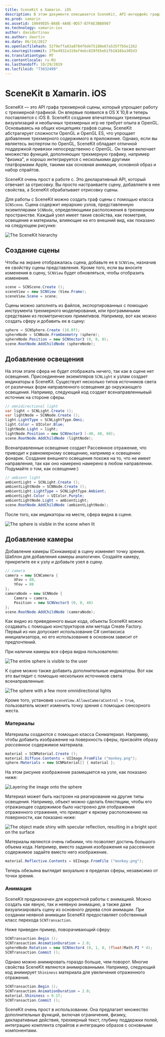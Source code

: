 ```yaml
---
title: SceneKit в Xamarin. iOS
description: В этом документе описывается SceneKit, API-интерфейс графа трехмерной сцены, который упрощает работу с трехмерной графикой за счет абстракции сложностей OpenGL.
ms.prod: xamarin
ms.assetid: 19049ED5-B68E-4A0E-9D57-B7FAE3BB8987
ms.technology: xamarin-ios
author: davidortinau
ms.author: daortin
ms.date: 06/14/2017
ms.openlocfilehash: 5279effa83a8784f6d475188e67a535f7b5e1262
ms.sourcegitcommit: 2fbe4932a319af4ebc829f65eb1fb1816ba305d3
ms.translationtype: MT
ms.contentlocale: ru-RU
ms.lasthandoff: 10/29/2019
ms.locfileid: "73032499"
---
```

# <a name="scenekit-in-xamarinios"></a>SceneKit в Xamarin. iOS

SceneKit — это API графа трехмерной сцены, который упрощает работу с трехмерной графикой. Он впервые появился в OS X 10,8 и теперь поставляется с iOS 8. SceneKit создание впечатляющих трехмерных визуализаций и необычных трехмерных игр не требует опыта в OpenGL. Основываясь на общих концепциях графов сцены, SceneKit абстрагирует сложности OpenGL и OpenGL ES, что упрощает добавление трехмерного содержимого в приложение. Однако, если вы являетесь экспертом по OpenGL, SceneKit обладает отличной поддержкой привязки непосредственно с OpenGL. Он также включает множество функций, дополняющих трехмерную графику, например "физика", и хорошо интегрируется с несколькими другими платформами Apple, такими как основная анимация, основной образ и набор спрайтов.

SceneKit очень прост в работе с. Это декларативный API, который отвечает за отрисовку. Вы просто настраиваете сцену, добавляете в нее свойства, а SceneKit обрабатывает отрисовку сцены.

Для работы с SceneKit можно создать граф сцены с помощью класса `SCNScene`. Сцена содержит иерархию узлов, представленную экземплярами `SCNNode`, определяющими расположения в трехмерном пространстве. Каждый узел имеет такие свойства, как геометрия, освещение и материалы, влияющие на его внешний вид, как показано на следующем рисунке:

![](scenekit-images/image7.png "The SceneKit hierarchy")

## <a name="create-a-scene"></a>Создание сцены

Чтобы на экране отображалась сцена, добавьте ее в `SCNView`, назначив ее свойству сцены представления. Кроме того, если вы вносите изменения в сцену, `SCNView` будет обновляться, чтобы отобразить изменения.

```csharp
scene = SCNScene.Create ();
sceneView = new SCNView (View.Frame);
sceneView.Scene = scene;
```

Сцены можно заполнять из файлов, экспортированных с помощью инструмента трехмерного моделирования, или программными средствами из геометрических примитивов. Например, вот как можно создать сферу и добавить ее в сцену:

```csharp
sphere = SCNSphere.Create (10.0f);
sphereNode = SCNNode.FromGeometry (sphere);
sphereNode.Position = new SCNVector3 (0, 0, 0);
scene.RootNode.AddChildNode (sphereNode);
```

## <a name="adding-light"></a>Добавление освещения

На этом этапе сфера не будет отображать ничего, так как в сцене нет освещения. Присоединение экземпляров `SCNLight` к узлам создает индикаторы в SceneKit. Существует несколько типов источников света от различных форм направленного освещения до окружающего освещения. Например, следующий код создает всенаправленныеый источник на стороне сферы.

```csharp
// omnidirectional light
var light = SCNLight.Create ();
var lightNode = SCNNode.Create ();
light.LightType = SCNLightType.Omni;
light.Color = UIColor.Blue;
lightNode.Light = light;
lightNode.Position = new SCNVector3 (-40, 40, 60);
scene.RootNode.AddChildNode (lightNode);
```

Всенаправленные освещение создает Рассеянное отражение, что приводит к равномерному освещению, например к освещению фонарик. Создание внешнего освещения похоже на то, что не имеет направления, так как оно намерено намерено в любом направлении. Подумайте о том, как освещение:)

```csharp
// ambient light
ambientLight = SCNLight.Create ();
ambientLightNode = SCNNode.Create ();
ambientLight.LightType = SCNLightType.Ambient;
ambientLight.Color = UIColor.Purple;
ambientLightNode.Light = ambientLight;
scene.RootNode.AddChildNode (ambientLightNode);
```

После того, как индикаторы на месте, сфера видна в сцене.

![](scenekit-images/image8.png "The sphere is visible in the scene when lit")

## <a name="adding-a-camera"></a>Добавление камеры

Добавление камеры (Скнкамера) в сцену изменяет точку зрения. Шаблон для добавления камеры аналогичен. Создайте камеру, прикрепите ее к узлу и добавьте узел в сцену.

```csharp
// camera
camera = new SCNCamera {
    XFov = 80,
    YFov = 80
};
cameraNode = new SCNNode {
    Camera = camera,
    Position = new SCNVector3 (0, 0, 40)
};
scene.RootNode.AddChildNode (cameraNode);
```

Как видно из приведенного выше кода, объекты SceneKit можно создавать с помощью конструкторов или метода Create Factory. Первый из них допускает использование C# синтаксиса инициализатора, но его использование в основном зависит от предпочтений.

При наличии камеры вся сфера видна пользователю:

![](scenekit-images/image9.png "The entire sphere is visible to the user")

К сцене можно также добавить дополнительные индикаторы. Вот как это выглядит с помощью нескольких источников света всенаправленные:

![](scenekit-images/image10.png "The sphere with a few more omnidirectional lights")

Кроме того, установив `sceneView.AllowsCameraControl = true`, пользователь может изменить точку зрения с помощью сенсорного жеста.

### <a name="materials"></a>Материалы

Материалы создаются с помощью класса Скнматериал. Например, чтобы добавить изображение на поверхность сферы, присвойте образу *рассеянное* содержимое материала.

```csharp
material = SCNMaterial.Create ();
material.Diffuse.Contents = UIImage.FromFile ("monkey.png");
sphere.Materials = new SCNMaterial[] { material };
```

На этом рисунке изображение размещается на узле, как показано ниже:

![](scenekit-images/image11.png "Layering the image onto the sphere")

Материал может быть настроен на реагирование на другие типы освещения. Например, объект можно сделать блестящим, чтобы его отражающее содержимое было настроено для отображения отраженного отражения, что приводит к яркому расположению на поверхности, как показано ниже:

![](scenekit-images/image12.png "The object made shiny with specular reflection, resulting in a bright spot on the surface")

Материалы являются очень гибкими, что позволяет достичь большого объема кода. Например, вместо задания изображения на рассеянное содержимое задайте вместо него изображение.

```csharp
material.Reflective.Contents = UIImage.FromFile ("monkey.png");
```

Теперь обезьяна выглядит визуально в пределах сферы, независимо от точки зрения.

### <a name="animation"></a>Анимация

SceneKit предназначен для корректной работы с анимацией. Можно создать как явную, так и неявную анимацию, а также даже визуализировать сцену из основного дерева слоя анимации. При создании неявной анимации SceneKit предоставляет собственный класс перехода `SCNTransaction`.

Ниже приведен пример, поворачивающий сферу:

```csharp
SCNTransaction.Begin ();
SCNTransaction.AnimationDuration = 2.0;
sphereNode.Rotation = new SCNVector4 (0, 1, 0, (float)Math.PI * 4);
SCNTransaction.Commit ();
```

Однако можно анимировать гораздо больше, чем поворот. Многие свойства SceneKit являются анимированными. Например, следующий код анимирует `Shininess` материала для увеличения отраженного отражения.

```csharp
SCNTransaction.Begin ();
SCNTransaction.AnimationDuration = 2.0;
material.Shininess = 0.1f;
SCNTransaction.Commit ();
```

SceneKit очень прост в использовании. Она предлагает множество дополнительных функций, включая ограничения, физику, декларативные действия, трехмерный текст, глубину поддержки полей, интеграцию комплекта спрайтов и интеграцию образов с основными компонентами.

